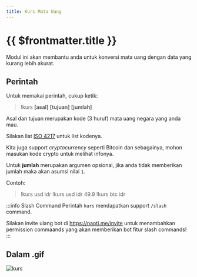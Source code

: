 ```yaml
---
title: Kurs Mata Uang
---
```


# {{ $frontmatter.title }}

Modul ini akan membantu anda untuk konversi mata uang dengan data yang kurang lebih akurat.

## Perintah

Untuk memakai perintah, cukup ketik:

> !kurs **[asal]** **[tujuan]** **[jumlah]**

Asal dan tujuan merupakan kode (3 huruf) mata uang negara yang anda mau.

Silakan liat [ISO 4217](https://en.wikipedia.org/wiki/ISO_4217) untuk list kodenya.

Kita juga support *cryptocurrency* seperti Bitcoin dan sebagainya, mohon masukan kode crypto untuk melihat infonya.

Untuk **jumlah** merupakan argumen opsional, jika anda tidak memberikan jumlah maka akan asumsi nilai `1`.

Contoh:

> !kurs usd idr
> !kurs usd idr 49.9
> !kurs btc idr

:::info Slash Command
Perintah `kurs` mendapatkan support `/slash` command.

Silakan invite ulang bot di https://naoti.me/invite untuk menambahkan permission commaands yang akan memberikan bot fitur slash commands!
:::

## Dalam .gif

![kurs](https://p.ihateani.me/beywczzt.gif)
